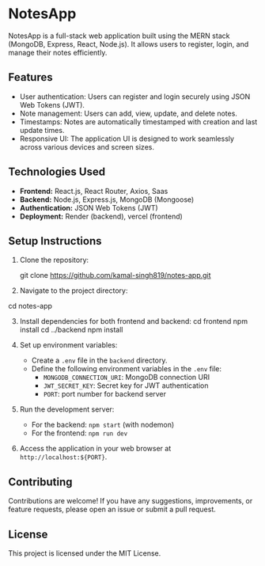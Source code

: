 # NotesApp

NotesApp is a full-stack web application built using the MERN stack (MongoDB, Express, React, Node.js). It allows users to register, login, and manage their notes efficiently.

## Features

- User authentication: Users can register and login securely using JSON Web Tokens (JWT).
- Note management: Users can add, view, update, and delete notes.
- Timestamps: Notes are automatically timestamped with creation and last update times.
- Responsive UI: The application UI is designed to work seamlessly across various devices and screen sizes.

## Technologies Used

- **Frontend:** React.js, React Router, Axios, Saas
- **Backend:** Node.js, Express.js, MongoDB (Mongoose)
- **Authentication:** JSON Web Tokens (JWT)
- **Deployment:** Render (backend), vercel (frontend)

## Setup Instructions

1. Clone the repository:

    git clone https://github.com/kamal-singh819/notes-app.git


2. Navigate to the project directory:

cd notes-app


3. Install dependencies for both frontend and backend:
    cd frontend
    npm install
    cd ../backend
    npm install


4. Set up environment variables:
   - Create a `.env` file in the `backend` directory.
   - Define the following environment variables in the `.env` file:
     - `MONGODB_CONNECTION_URI`: MongoDB connection URI
     - `JWT_SECRET_KEY`: Secret key for JWT authentication
     - `PORT`: port number for backend server


5. Run the development server:
   - For the backend: `npm start` (with nodemon)
   - For the frontend: `npm run dev`


6. Access the application in your web browser at `http://localhost:${PORT}`.

## Contributing

Contributions are welcome! If you have any suggestions, improvements, or feature requests, please open an issue or submit a pull request.

## License

This project is licensed under the MIT License.
